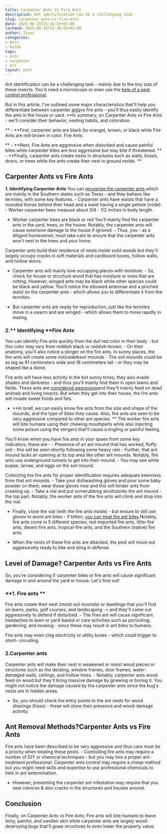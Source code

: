 ```yaml
---
title: Carpenter Ants Vs Fire Ants
description: Ant identification can be a challenging task
slug: carpenter-ants-vs-fire-ants
date: 2025-08-15T15:16:55+03:00
lastmod: 2025-08-15T15:16:55+03:00
author: Isaac
categories:
- Ants
- Guide
tags:
- ants
- carpenter
- ant
layout: post
---
```

Ant identification can be a challenging task - mainly due to the tiny size of these insects. You'd need a microscope or even use the [help of a pest control professional](https://pestpolicy.com/how-to-get-rid-of-[carpenter](https://pestpolicy.com/what-attracts-carpenter-ants-in-a-home/)-bees-without-killing-them/).

But in this article, I've outlined some major characteristics that'll help you differentiate between carpenter [ants](https://pestpolicy.com/ant-control-in-bellingham/)vs fire ants - you'll thus easily identify the ants in the house or yard. **In summary; on Carpenter Ants vs Fire Ants - we'll consider their behavior, nesting habits, and coloration.

** - **First, carpenter ants are black (to orange), brown, or black while Fire Ants are red-brown in color. Fire Ants.

** - **Next, Fire Ants are aggressive when disturbed and cause painful bites while carpenter bites are less aggressive but may bite if threatened. ** - **Finally, carpenter ants create nests in structures such as walls, boxes, doors, or trees while fire ants create their nest in ground molds. **

##  Carpenter Ants vs Fire Ants

**1. Identifying Carpenter Ants** You can [recognize the carpenter ants](https://extension.umn.edu/insects-infest-homes/carpenter-ants),which are mainly in the Southern states such as Texas - and they behave like termites, with some key features. - Carpenter ants have waists that have a rounded thorax behind their head and a waist having a single petiole (node). - Worker carpenter bees measure about 3/8 - 1/2 inches in body length.

- Worker carpenter bees are black or red You'll mainly find the carpenter ants in the yard, trees, or the house. Notably, the carpenter ants will cause extensive damage to the house if ignored. - Thus, you - as a diligent homeowner, must take care to ensure that the carpenter ants won't nest in the trees and your home.

Carpenter ants build their residence of nests inside solid woods but they'll largely occupy cracks in soft materials and cardboard boxes, hollow walls, and hollow doors.

- Carpenter ants will mainly love occupying places with moisture. - So, check for house or structure wood that has moisture or ones that are rotting. However, winged ants may be black while other species could be black and yellow. You'll notice the elbowed antennae and a pinched waist on the carpenter ants - which allows you to differentiate it from the termites.

- But carpenter ants are ready for reproduction, just like the termites move in a swarm and are winged - which allows them to move rapidly in mating.

###  2.** Identifying **Fire Ants

You can identify Fire ants quickly from the dull red color in their body - but this color may vary from reddish black or reddish-brown. - On their anatomy, you'll also notice a stinger on the fire ants. In sunny places, the fire ants will create some noticeablesoil mounds - The soil mounds could be as big as 61 centimeters wide and 18 centimeters tall - or they may be shaped like a dome.

Fire ants will have less activity in the bot sunny times; they also evade shades and darkness - and thus you'll mainly find them in open lawns and fields. These ants are [considered aggressive](http://fireant.tamu.edu/materials/fact-sheets/)and they'll mainly feed on dead animals and living insects. But when they get into their house, the fire ants will invade sweet foods and fats.

- **In brief, we can easily know fire ants from the size and shape of the mounds, and the type of bites they cause. Also, fire ants are seen to be very aggressive compared to other ant species. ** The worker fire ants will bite humans using their chewing mouthparts while also injecting some poison using the stingers that'll cause a tingling or painful feeling.

You'll know when you have fire ants in your spaes from some key indicators; these are - - Presence of an ant mound that has worked, fluffy soil - this will be seen shortly following some heavy rain - Further, that ant mound lacks an opening at its top area like other ant mounds. Notably, fire ants use underground tunnels to get into their mound. - You may see white pupae, larvae, and eggs on the soil mound.

Collecting the fire ants for proper identification requires adequate keenness from that ant mounds. - Take your dishwashing gloves and pour some baby powder on them; wear those gloves now and this will hinder ants from crawling up. - Take a vial and put somerubbing alcoholonto the ant mound - the top part. Notably, the worker ants of the fire ants will climb and drop into the vial.

- Finally, close the vial (with the fire ants inside) - but ensure to still use gloves to avoid ant bites - if bitten, [you can treat the ant bites](https://pestpolicy.com/how-to-treat-ant-bites/).Notably, fire ants come in 5 different species; red-imported fire ants, little-fire ants, desert-fire ants, tropical-fire ants, and the Southern (native) fire ants.

- When the nests of these fire ants are attacked, the pest will move out aggressively ready to bite and sting in defense.

##  Level of Damage? Carpenter Ants vs Fire Ants

So, you're considering if carpenter bites or fire ants will cause significant damage in and around the yard or house. Let's find out!

###  **1. Fire ants **

Fire ants create their nest (moist soil mounds) or dwellings that you'll find on lawns, parks, golf courses, and landscaping -= and they'll come out aggressively to defend if disturbed. - The fires ant will cause significant headaches to lawn or yard-based or care activities such as picnicking, gardening, and mowing - since these may result in ant bites to humans.

Fire ants may even clog electricity or utility boxes - which could trigger to short- circuiting.

###  2.Carpenter ants

Carpenter ants will make their nest in weakened or moist wood pieces or structures such as the decking, window frames, door frames, water-damaged walls, ceilings, and hollow trees. - Notably, carpenter ants wood feed on wood but they'll bring massive damage by gnawing or boring it. You might not notice the damage caused by the carpenter ants since the bug's nests are in hidden areas.

- So, you should check the entry points to the ant nests for wood shavings (frass) - these will show their presence and wood-damage activity.

##  Ant Removal Methods?Carpenter Ants vs Fire Ants

Fire ants have been described to be very aggressive and thus care must be a priority when treating these pests. - Controlling fire ants may require a number of DIY or chemical techniques - but you may hire a proper ant-treatment professional. Carpenter ants control may require a cheap method but you might need skills and expertise to use professional chemicals to helo in ant extermination.

- However, preventing the carpenter ant infestation may require that you seal crevices & also cracks in the structures and houses around.

##  Conclusion

Finally, on Carpenter Ants vs Fire Ants; Fire ants will bite humans to leave itchy, painful, and swollen skin while carpenter ants are largely wood-destroying bugs that'll gnaw structures to even lower the property value.

